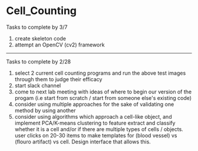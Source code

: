 # Cell_Counting

Tasks to complete by 3/7
  1) create skeleton code
  2) attempt an OpenCV (cv2) framework

----------

Tasks to complete by 2/28
  1) select 2 current cell counting programs and run the above test images through them to judge their efficacy 
  2) start slack channel 
  3) come to next lab meeting with ideas of where to begin our version of the progam 
      (i.e start from scratch / start from someone else's existing code) 
  4) consider using multiple approaches for the sake of validating one method by using another
  5) consider using algorithms which approach a cell-like object, and implement PCA/K-means clustering to feature extract and classify whether it is a cell and/or if there are multiple types of cells / objects. user clicks on 20-30 items to make templates for (blood vessel) vs (flouro artifact) vs cell. Design interface that allows this. 


